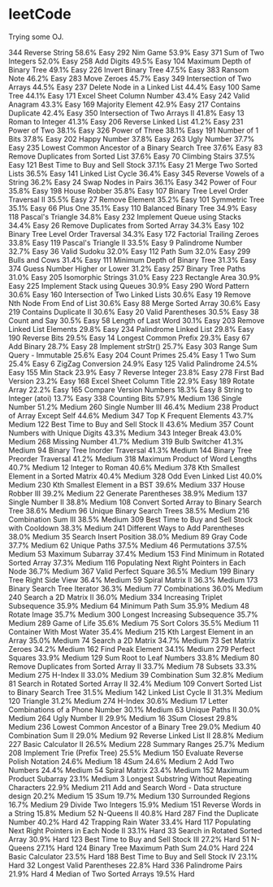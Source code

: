 # leetCode
Trying some OJ.



344	Reverse String	58.6%		Easy
292	Nim Game	53.9%		Easy
371	Sum of Two Integers	52.0%		Easy
258	Add Digits	49.5%		Easy
104	Maximum Depth of Binary Tree	49.1%		Easy
226	Invert Binary Tree	47.5%		Easy
383	Ransom Note	46.2%		Easy
283	Move Zeroes	45.7%		Easy
349	Intersection of Two Arrays	44.5%		Easy
237	Delete Node in a Linked List	44.4%		Easy
100	Same Tree	44.1%		Easy
171	Excel Sheet Column Number	43.4%		Easy
242	Valid Anagram	43.3%		Easy
169	Majority Element	42.9%		Easy
217	Contains Duplicate	42.4%		Easy
350	Intersection of Two Arrays II	41.8%		Easy
13	Roman to Integer	41.3%		Easy
206	Reverse Linked List	41.2%		Easy
231	Power of Two	38.1%		Easy
326	Power of Three	38.1%		Easy
191	Number of 1 Bits	37.8%		Easy
202	Happy Number	37.8%		Easy
263	Ugly Number	37.7%		Easy
235	Lowest Common Ancestor of a Binary Search Tree	37.6%		Easy
83	Remove Duplicates from Sorted List	37.6%		Easy
70	Climbing Stairs	37.5%		Easy
121	Best Time to Buy and Sell Stock	37.1%		Easy
21	Merge Two Sorted Lists	36.5%		Easy
141	Linked List Cycle	36.4%		Easy
345	Reverse Vowels of a String	36.2%		Easy
24	Swap Nodes in Pairs	36.1%		Easy
342	Power of Four	35.8%		Easy
198	House Robber	35.8%		Easy
107	Binary Tree Level Order Traversal II	35.5%		Easy
27	Remove Element	35.2%		Easy
101	Symmetric Tree	35.1%		Easy
66	Plus One	35.1%		Easy
110	Balanced Binary Tree	34.9%		Easy
118	Pascal's Triangle	34.8%		Easy
232	Implement Queue using Stacks	34.4%		Easy
26	Remove Duplicates from Sorted Array	34.3%		Easy
102	Binary Tree Level Order Traversal	34.3%		Easy
172	Factorial Trailing Zeroes	33.8%		Easy
119	Pascal's Triangle II	33.5%		Easy
9	Palindrome Number	32.7%		Easy
36	Valid Sudoku	32.0%		Easy
112	Path Sum	32.0%		Easy
299	Bulls and Cows	31.4%		Easy
111	Minimum Depth of Binary Tree	31.3%		Easy
374	Guess Number Higher or Lower	31.2%		Easy
257	Binary Tree Paths	31.0%		Easy
205	Isomorphic Strings	31.0%		Easy
223	Rectangle Area	30.9%		Easy
225	Implement Stack using Queues	30.9%		Easy
290	Word Pattern	30.6%		Easy
160	Intersection of Two Linked Lists	30.6%		Easy
19	Remove Nth Node From End of List	30.6%		Easy
88	Merge Sorted Array	30.6%		Easy
219	Contains Duplicate II	30.6%		Easy
20	Valid Parentheses	30.5%		Easy
38	Count and Say	30.5%		Easy
58	Length of Last Word	30.1%		Easy
203	Remove Linked List Elements	29.8%		Easy
234	Palindrome Linked List	29.8%		Easy
190	Reverse Bits	29.5%		Easy
14	Longest Common Prefix	29.3%		Easy
67	Add Binary	28.7%		Easy
28	Implement strStr()	25.7%		Easy
303	Range Sum Query - Immutable	25.6%		Easy
204	Count Primes	25.4%		Easy
1	Two Sum	25.4%		Easy
6	ZigZag Conversion	24.9%		Easy
125	Valid Palindrome	24.5%		Easy
155	Min Stack	23.9%		Easy
7	Reverse Integer	23.8%		Easy
278	First Bad Version	23.2%		Easy
168	Excel Sheet Column Title	22.9%		Easy
189	Rotate Array	22.2%		Easy
165	Compare Version Numbers	18.3%		Easy
8	String to Integer (atoi)	13.7%		Easy
338	Counting Bits	57.9%		Medium
136	Single Number	51.2%		Medium
260	Single Number III	46.4%		Medium
238	Product of Array Except Self	44.6%		Medium
347	Top K Frequent Elements	43.7%		Medium
122	Best Time to Buy and Sell Stock II	43.6%		Medium
357	Count Numbers with Unique Digits	43.3%		Medium
343	Integer Break	43.0%		Medium
268	Missing Number	41.7%		Medium
319	Bulb Switcher	41.3%		Medium
94	Binary Tree Inorder Traversal	41.3%		Medium
144	Binary Tree Preorder Traversal	41.2%		Medium
318	Maximum Product of Word Lengths	40.7%		Medium
12	Integer to Roman	40.6%		Medium
378	Kth Smallest Element in a Sorted Matrix	40.4%		Medium
328	Odd Even Linked List	40.0%		Medium
230	Kth Smallest Element in a BST	39.6%		Medium
337	House Robber III	39.2%		Medium
22	Generate Parentheses	38.9%		Medium
137	Single Number II	38.8%		Medium
108	Convert Sorted Array to Binary Search Tree	38.6%		Medium
96	Unique Binary Search Trees	38.5%		Medium
216	Combination Sum III	38.5%		Medium
309	Best Time to Buy and Sell Stock with Cooldown	38.3%		Medium
241	Different Ways to Add Parentheses	38.0%		Medium
35	Search Insert Position	38.0%		Medium
89	Gray Code	37.7%		Medium
62	Unique Paths	37.5%		Medium
46	Permutations	37.5%		Medium
53	Maximum Subarray	37.4%		Medium
153	Find Minimum in Rotated Sorted Array	37.3%		Medium
116	Populating Next Right Pointers in Each Node	36.7%		Medium
367	Valid Perfect Square	36.5%		Medium
199	Binary Tree Right Side View	36.4%		Medium
59	Spiral Matrix II	36.3%		Medium
173	Binary Search Tree Iterator	36.3%		Medium
77	Combinations	36.0%		Medium
240	Search a 2D Matrix II	36.0%		Medium
334	Increasing Triplet Subsequence	35.9%		Medium
64	Minimum Path Sum	35.9%		Medium
48	Rotate Image	35.7%		Medium
300	Longest Increasing Subsequence	35.7%		Medium
289	Game of Life	35.6%		Medium
75	Sort Colors	35.5%		Medium
11	Container With Most Water	35.4%		Medium
215	Kth Largest Element in an Array	35.0%		Medium
74	Search a 2D Matrix	34.7%		Medium
73	Set Matrix Zeroes	34.2%		Medium
162	Find Peak Element	34.1%		Medium
279	Perfect Squares	33.9%		Medium
129	Sum Root to Leaf Numbers	33.8%		Medium
80	Remove Duplicates from Sorted Array II	33.7%		Medium
78	Subsets	33.3%		Medium
275	H-Index II	33.0%		Medium
39	Combination Sum	32.8%		Medium
81	Search in Rotated Sorted Array II	32.4%		Medium
109	Convert Sorted List to Binary Search Tree	31.5%		Medium
142	Linked List Cycle II	31.3%		Medium
120	Triangle	31.2%		Medium
274	H-Index	30.6%		Medium
17	Letter Combinations of a Phone Number	30.1%		Medium
63	Unique Paths II	30.0%		Medium
264	Ugly Number II	29.9%		Medium
16	3Sum Closest	29.8%		Medium
236	Lowest Common Ancestor of a Binary Tree	29.0%		Medium
40	Combination Sum II	29.0%		Medium
92	Reverse Linked List II	28.8%		Medium
227	Basic Calculator II	26.5%		Medium
228	Summary Ranges	25.7%		Medium
208	Implement Trie (Prefix Tree)	25.5%		Medium
150	Evaluate Reverse Polish Notation	24.6%		Medium
18	4Sum	24.6%		Medium
2	Add Two Numbers	24.4%		Medium
54	Spiral Matrix	23.4%		Medium
152	Maximum Product Subarray	23.1%		Medium
3	Longest Substring Without Repeating Characters	22.9%		Medium
211	Add and Search Word - Data structure design	20.2%		Medium
15	3Sum	19.7%		Medium
130	Surrounded Regions	16.7%		Medium
29	Divide Two Integers	15.9%		Medium
151	Reverse Words in a String	15.8%		Medium
52	N-Queens II	40.8%		Hard
287	Find the Duplicate Number	40.2%		Hard
42	Trapping Rain Water	33.4%		Hard
117	Populating Next Right Pointers in Each Node II	33.1%		Hard
33	Search in Rotated Sorted Array	30.9%		Hard
123	Best Time to Buy and Sell Stock III	27.2%		Hard
51	N-Queens	27.1%		Hard
124	Binary Tree Maximum Path Sum	24.0%		Hard
224	Basic Calculator	23.5%		Hard
188	Best Time to Buy and Sell Stock IV	23.1%		Hard
32	Longest Valid Parentheses	22.8%		Hard
336	Palindrome Pairs	21.9%		Hard
4	Median of Two Sorted Arrays	19.5%		Hard
